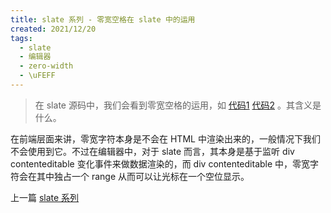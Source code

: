 ```yaml
---
title: slate 系列 - 零宽空格在 slate 中的运用
created: 2021/12/20
tags: 
  - slate
  - 编辑器
  - zero-width
  - \uFEFF
---
```

> 在 slate 源码中，我们会看到零宽空格的运用，如 [代码1](https://github.com/ianstormtaylor/slate/blob/main/packages/slate-react/src/components/string.tsx#L107) [代码2](https://github.com/ianstormtaylor/slate/blob/main/packages/slate-react/src/components/editable.tsx#L853) 。其含义是什么。

在前端层面来讲，零宽字符本身是不会在 HTML 中渲染出来的，一般情况下我们不会使用到它。不过在编辑器中，对于 slate 而言，其本身是基于监听 div contenteditable 变化事件来做数据渲染的，而 div contenteditable 中，零宽字符会在其中独占一个 range 从而可以让光标在一个空位显示。

上一篇 [slate 系列](/post/about-slate.html)